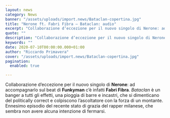 ```yaml
---
layout: news
category: News
banner: "/assets/uploads/import.news/Bataclan-copertina.jpg"
title: "Nerone ft. Fabri Fibra – Bataclan: audio"
excerpt: "Collaborazione d’eccezione per il nuovo singolo di Nerone: ad accompagnarlo sul beat di Funkyman c’è infatti Fabri Fibra. Bataclan è un banger a tutti gli effetti, una pioggia di barre e incastri, che si dimenticano del politically correct e colpiscono l’ascoltatore con la forza di un montante. Ennesimo episodio del recente stato di grazia del [&hellip"
quote: ""
description: "Collaborazione d’eccezione per il nuovo singolo di Nerone: ad accompagnarlo sul beat di Funkyman c’è infatti Fabri Fibra. Bataclan è un banger a tutti gli effetti, una pioggia di barre e incastri, che si dimenticano del politically correct e colpiscono l’ascoltatore con la forza di un montante. Ennesimo episodio del recente stato di grazia del [&hellip"
keywords: ""
date: 2020-07-10T00:00:00.000+01:00
author: "Riccardo Primavera"
cover: "/assets/uploads/import.news/Bataclan-copertina.jpg"
pagination:
  enabled: true

---
```


Collaborazione d’eccezione per il nuovo singolo di **Nerone**: ad accompagnarlo sul beat di **Funkyman** c’è infatti **Fabri Fibra**. _Bataclan_ è un banger a tutti gli effetti, una pioggia di barre e incastri, che si dimenticano del politically correct e colpiscono l’ascoltatore con la forza di un montante. Ennesimo episodio del recente stato di grazia del rapper milanese, che sembra non avere alcuna intenzione di fermarsi.